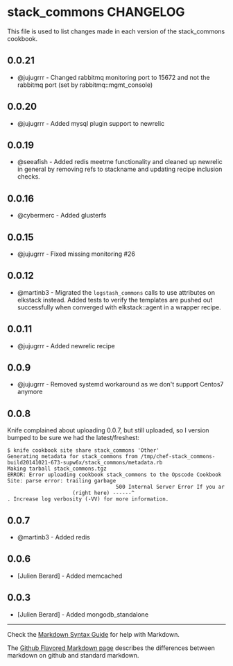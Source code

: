 stack_commons CHANGELOG
=======================

This file is used to list changes made in each version of the stack_commons cookbook.

0.0.21
------
- @jujugrrr - Changed rabbitmq monitoring port to 15672 and not the rabbitmq port (set by rabbitmq::mgmt_console)

0.0.20
------
- @jujugrrr - Added mysql plugin support to newrelic

0.0.19
------
- @seeafish - Added redis meetme functionality and cleaned up newrelic in general by removing refs to stackname and updating recipe inclusion checks.

0.0.16
------
- @cybermerc - Added glusterfs

0.0.15
------
- @jujugrrr - Fixed missing monitoring #26

0.0.12
------
- @martinb3 - Migrated the `logstash_commons` calls to use attributes on elkstack instead. Added tests to verify the templates are pushed out successfully when converged with elkstack::agent in a wrapper recipe.

0.0.11
-----
- @jujugrrr - Added newrelic recipe

0.0.9
-----
- @jujugrrr - Removed systemd workaround as we don't support Centos7 anymore

0.0.8
-----

Knife complained about uploading 0.0.7, but still uploaded, so I version bumped to be sure we had the latest/freshest:

```
$ knife cookbook site share stack_commons 'Other'
Generating metadata for stack_commons from /tmp/chef-stack_commons-build20141021-673-supw6x/stack_commons/metadata.rb
Making tarball stack_commons.tgz
ERROR: Error uploading cookbook stack_commons to the Opscode Cookbook Site: parse error: trailing garbage
                                   500 Internal Server Error If you ar
                     (right here) ------^
. Increase log verbosity (-VV) for more information.
```

0.0.7
-----
- @martinb3 - Added redis

0.0.6
-----
- [Julien Berard] - Added memcached

0.0.3
-----
- [Julien Berard] - Added mongodb_standalone

- - -
Check the [Markdown Syntax Guide](http://daringfireball.net/projects/markdown/syntax) for help with Markdown.

The [Github Flavored Markdown page](http://github.github.com/github-flavored-markdown/) describes the differences between markdown on github and standard markdown.
